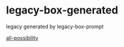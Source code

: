 # legacy-box-generated
legacy generated by legacy-box-prompt

[all-possibility](https://github.com/mithyer/legacy-box-generated/tree/all-possibility)
